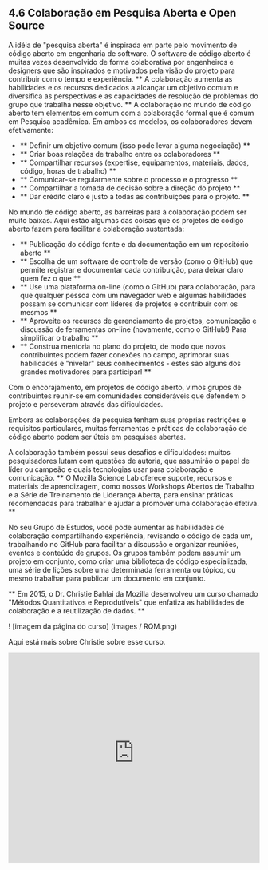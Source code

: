 ## 4.6 Colaboração em Pesquisa Aberta e Open Source

A idéia de "pesquisa aberta" é inspirada em parte pelo movimento de código aberto em engenharia de software. O software de código aberto é muitas vezes desenvolvido de forma colaborativa por engenheiros e designers que são inspirados e motivados pela visão do projeto para contribuir com o tempo e experiência. ** A colaboração aumenta as habilidades e os recursos dedicados a alcançar um objetivo comum e diversifica as perspectivas e as capacidades de resolução de problemas do grupo que trabalha nesse objetivo. ** A colaboração no mundo de código aberto tem elementos em comum com a colaboração formal que é comum em Pesquisa acadêmica. Em ambos os modelos, os colaboradores devem efetivamente:

* ** Definir um objetivo comum (isso pode levar alguma negociação) **
* ** Criar boas relações de trabalho entre os colaboradores **
* ** Compartilhar recursos (expertise, equipamentos, materiais, dados, código, horas de trabalho) **
* ** Comunicar-se regularmente sobre o processo e o progresso **
* ** Compartilhar a tomada de decisão sobre a direção do projeto **
* ** Dar crédito claro e justo a todas as contribuições para o projeto. **

No mundo de código aberto, as barreiras para à colaboração podem ser muito baixas. Aqui estão algumas das coisas que os projetos de código aberto fazem para facilitar a colaboração sustentada:

* ** Publicação do código fonte e da documentação em um repositório aberto **
* ** Escolha de um software de controle de versão (como o GitHub) que permite registrar e documentar cada contribuição, para deixar claro quem fez o que **
* ** Use uma plataforma on-line (como o GitHub) para colaboração, para que qualquer pessoa com um navegador web e algumas habilidades possam se comunicar com líderes de projetos e contribuir com os mesmos **
* ** Aproveite os recursos de gerenciamento de projetos, comunicação e discussão de ferramentas on-line (novamente, como o GitHub!) Para simplificar o trabalho **
* ** Construa mentoria no plano do projeto, de modo que novos contribuintes podem fazer conexões no campo, aprimorar suas habilidades e "nivelar" seus conhecimentos - estes são alguns dos grandes motivadores para participar! **

Com o encorajamento, em projetos de código aberto, vimos grupos de contribuintes reunir-se em comunidades consideráveis ​​que defendem o projeto e perseveram através das dificuldades.

Embora as colaborações de pesquisa tenham suas próprias restrições e requisitos particulares, muitas ferramentas e práticas de colaboração de código aberto podem ser úteis em pesquisas abertas.

A colaboração também possui seus desafios e dificuldades: muitos pesquisadores lutam com questões de autoria, que assumirão o papel de líder ou campeão e quais tecnologias usar para colaboração e comunicação. ** O Mozilla Science Lab oferece suporte, recursos e materiais de aprendizagem, como nossos Workshops Abertos de Trabalho e a Série de Treinamento de Liderança Aberta, para ensinar práticas recomendadas para trabalhar e ajudar a promover uma colaboração efetiva. **

No seu Grupo de Estudos, você pode aumentar as habilidades de colaboração compartilhando experiência, revisando o código de cada um, trabalhando no GitHub para facilitar a discussão e organizar reuniões, eventos e conteúdo de grupos. Os grupos também podem assumir um projeto em conjunto, como criar uma biblioteca de código especializada, uma série de lições sobre uma determinada ferramenta ou tópico, ou mesmo trabalhar para publicar um documento em conjunto.

** Em 2015, o Dr. Christie Bahlai da Mozilla desenvolveu um curso chamado "Métodos Quantitativos e Reprodutíveis" que enfatiza as habilidades de colaboração e a reutilização de dados. **

! [imagem da página do curso] (images / RQM.png)

Aqui está mais sobre Christie sobre esse curso.

<iframe width = "100%" height = "420" src = "https://dl.dropboxusercontent.com/u/98197254/video_RQM.mp4" frameborder = "0" allowfullscreen> </ iframe>

Um [guia de instrutor abrangente] (https://cbahlai.github.io/rqm-template/) está disponível para o curso e gratuito para ser remixado e reutilizado. Encorajamos os Grupos de Estudos a usar esses materiais da maneira que seja melhor para seu grupo!